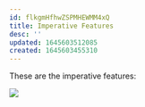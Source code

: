 ```yaml
---
id: flkgmHfhwZSPMHEWMM4xQ
title: Imperative Features
desc: ''
updated: 1645603512085
created: 1645603455310
---
```

These are the imperative features:

![](/assets/images/2022-02-23-09-04-44.png)
